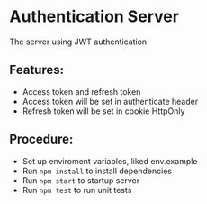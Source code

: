 # Authentication Server

The server using JWT authentication

## Features:

- Access token and refresh token
- Access token will be set in authenticate header
- Refresh token will be set in cookie HttpOnly

## Procedure:

- Set up enviroment variables, liked env.example
- Run `npm install` to install dependencies
- Run `npm start` to startup server
- Run `npm test` to run unit tests
